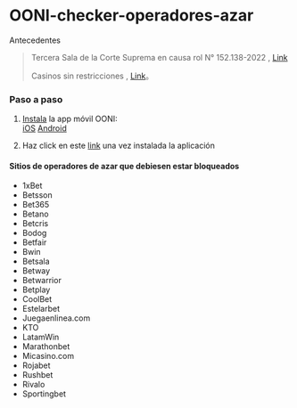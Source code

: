 # OONI-checker-operadores-azar

Antecedentes
                    
> Tercera Sala de la Corte Suprema en causa rol N° 152.138-2022 , [Link](https://actualidadjuridica.doe.cl/corte-suprema-ordeno-bloquear-los-sitios-de-casas-de-apuestas-online/)
> 
> Casinos sin restricciones , [Link](https://www.eldesconcierto.cl/tendencias/2024/01/19/casinos-en-chile-no-bloqueados-y-sin-restricciones-de-funcionamiento.html)。

### Paso a paso

1. [Instala](https://ooni.torproject.org/install/) la app móvil OONI:   
[iOS](https://itunes.apple.com/us/app/id1199566366)
[Android](https://play.google.com/store/apps/details?id=org.openobservatory.ooniprobe)

3. Haz click en este [link](https://run.ooni.io/nettest?tn=web_connectivity&ta=%7B%22urls%22%3A%5B%22https%3A%2F%2F1xbet.com%2F%22%2C%22https%3A%2F%2Fwww.betsson.com%2F%22%2C%22https%3A%2F%2Fwww.bet365.com%2F%22%2C%22https%3A%2F%2Flat.betano.com%2F%22%2C%22https%3A%2F%2Fbetcris.com%2F%22%2C%22https%3A%2F%2Fwww.bodog.com%2F%22%2C%22https%3A%2F%2Fwww.betfair.com%2F%22%2C%22https%3A%2F%2Fsports.bwin.com%2F%22%2C%22https%3A%2F%2Fwww.betsala.com%2F%22%2C%22https%3A%2F%2Fbetway.com%2F%22%2C%22https%3A%2F%2Fbetwarrior.bet%2F%22%2C%22https%3A%2F%2Fbetplay.com.co%2F%22%2C%22https%3A%2F%2Fwww.coolbet.com%2F%22%2C%22https%3A%2F%2Festelarbet.vip%2F%22%2C%22https%3A%2F%2Frojabet.com%2F%22%2C%22https%3A%2F%2Fwww.rushbet.co%2F%22%2C%22https%3A%2F%2Fwww.rivalo.com%2F%22%2C%22https%3A%2F%2Fsports.sportingbet.com%2F%22%5D%7D&mv=1.2.0) una vez instalada la aplicación 

#### Sitios de operadores de azar que debiesen estar bloqueados

- 1xBet
- Betsson
- Bet365
- Betano
- Betcris
- Bodog
- Betfair
- Bwin
- Betsala
- Betway
- Betwarrior
- Betplay
- CoolBet
- Estelarbet
- Juegaenlinea.com
- KTO
- LatamWin
- Marathonbet
- Micasino.com
- Rojabet
- Rushbet
- Rivalo
- Sportingbet
